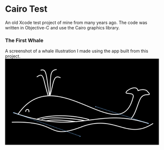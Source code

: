 # Cairo Test
An old Xcode test project of mine from many years ago. The code was written in Objective-C and use the Cairo graphics library.

### The First Whale
A screenshot of a whale illustration I made using the app built from this project.
![The First Whale](the_first_whale_by_iammutun.png)
